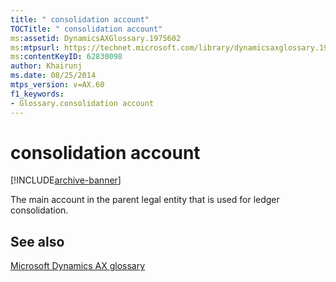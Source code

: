 ```yaml
---
title: " consolidation account"
TOCTitle: " consolidation account"
ms:assetid: DynamicsAXGlossary.1975602
ms:mtpsurl: https://technet.microsoft.com/library/dynamicsaxglossary.1975602(v=AX.60)
ms:contentKeyID: 62830098
author: Khairunj
ms.date: 08/25/2014
mtps_version: v=AX.60
f1_keywords:
- Glossary.consolidation account
---
```


# consolidation account


[!INCLUDE[archive-banner](includes/archive-banner.md)]

The main account in the parent legal entity that is used for ledger consolidation.

## See also

[Microsoft Dynamics AX glossary](glossary/microsoft-dynamics-ax-glossary.md)

  


